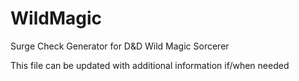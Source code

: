 # WildMagic
Surge Check Generator for D&amp;D Wild Magic Sorcerer

This file can be updated with additional information if/when needed
